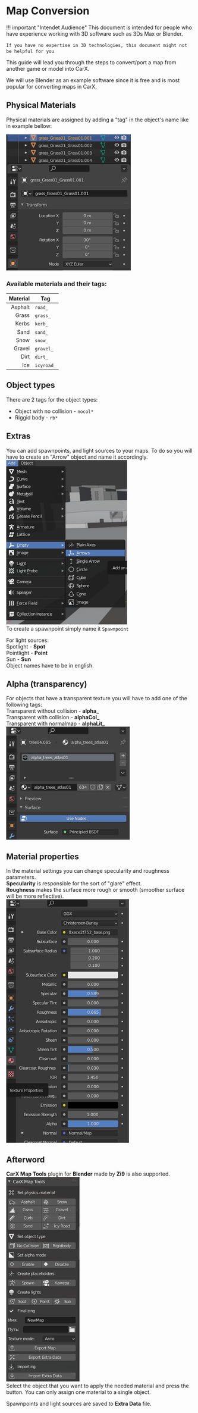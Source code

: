 # Map Conversion

!!! important "Intendet Audience"
    This document is intended for people who have experience working with 3D software such as 3Ds Max or Blender.

    If you have no expertise in 3D technologies, this document might not be helpful for you

This guide will lead you through the steps to convert/port a map from another game or model into CarX.

We will use Blender as an example software since it is free and is most popular for converting maps in CarX.

## Physical Materials

Physical materials are assigned by adding a "tag" in the object's name like in example bellow:

![physical_materials](../img/map_physical_materials.png)

### Available materials and their tags:

| Material | Tag        |
| -------: | ---------- |
| Asphalt  | `road_`    |
| Grass    | `grass_`   |
| Kerbs    | `kerb_`    |
| Sand     | `sand_`    |
| Snow     | `snow_`    |
| Gravel   | `gravel_`  |
| Dirt     | `dirt_`    |
| Ice      | `icyroad_` |

## Object types

There are 2 tags for the object types:

- Object with no collision - `nocol*`
- Riggid body - `rb*`

## Extras

You can add spawnpoints, and light sources to your maps. To do so you will have to create an "Arrow" object and name it accordingly.  
![arrows](../img/map_arrows.png)  
To create a spawnpoint simply name it `Spawnpoint`

For light sources:  
Spotlight - **Spot**  
Pointlight - **Point**  
Sun - **Sun**  
Object names have to be in english.

## Alpha (transparency)

For objects that have a transparent texture you will have to add one of the following tags:  
Transparent without collision - **alpha\_**  
Transparent with collision - **alphaCol\_**  
Transparent with normalmap - **alphaLit\_**  
![alpha_example](../img/map_alpha.png)

## Material properties

In the material settings you can change specularity and roughness parameters.  
**Specularity** is responsible for the sort of "glare" effect.  
**Roughness** makes the surface more rough or smooth (smoother surface will be more reflective).  
![properties_example](../img/map_properties.png)

## Afterword

**CarX Map Tools** plugin for **Blender** made by **Zi9** is also supported.  
![maptools_screenshot](../img/map_tools.png)  
Select the object that you want to apply the needed material and press the button. You can only assign one material to a single object.

Spawnpoints and light sources are saved to **Extra Data** file.
